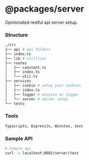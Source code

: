 # @packages/server

Opinionated restful api server setup.

### Structure
```bash
./src
├── api # api folders
├── index.ts
├── lib # utilities
├── routes
│   ├── constant.ts
│   ├── index.ts
│   └── util.ts
├── services
│   ├── cookie # setup your cookies
│   ├── index.ts
│   ├── logger # winston as logger
│   └── server # server setup
└── tests
```

### Tools

```bash
Typscripts, ExpressJs, Winston, Jest
```

### Sample API

```bash
# Sample api
curl -v localhost:8082/server/test
```
